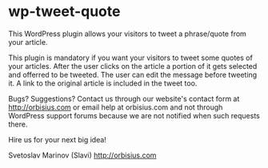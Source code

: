 wp-tweet-quote
==============

This WordPress plugin allows your visitors to tweet a phrase/quote from your article.

This plugin is mandatory if you want your visitors to tweet some quotes of your articles. After the user clicks on the article a portion of it gets selected and offerred to be tweeted. The user can edit the message before tweeting it. A link to the original article is included in the tweet too.

Bugs? Suggestions? 
Contact us through our website's contact form at http://orbisius.com or email help at orbisius.com and not through WordPress support forums because we are not notified when such requests there.

Hire us for your next big idea!

Svetoslav Marinov (Slavi)
http://orbisius.com
